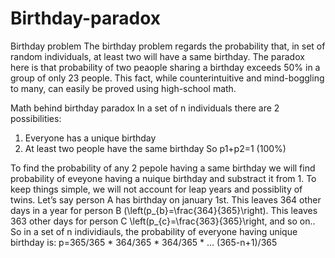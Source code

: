# Birthday-paradox
Birthday problem
The birthday problem regards the probability that, in set of random individuals, at least two will have a same birthday. The paradox here is that probability of two peaople sharing a birthday exceeds 50% in a group of only 23 people. This fact, while counterintuitive and mind-boggling to many, can easily be proved using high-school math.

Math behind birthday paradox
In a set of n individuals there are 2 possibilities:
1) Everyone has a unique birthday
2) At least two people have the same birthday
So p1+p2=1 (100%)

To find the probability of any 2 pepole having a same birthday we will find probability of eveyone having a nuique birthday and substract it from 1. To keep things simple, we will not account for leap years and possiblity of twins.
Let’s say person A has birthday on january 1st. This leaves 364 other days in a year for person B (\left(p_{b}=\frac{364}{365}\right). This leaves 363 other days for person C \left(p_{c}=\frac{363}{365}\right, and so on.. So in a set of n individiauls, the probability of everyone having unique birthday is:
p=365/365 * 364/365 * 364/365 * … (365-n+1)/365
